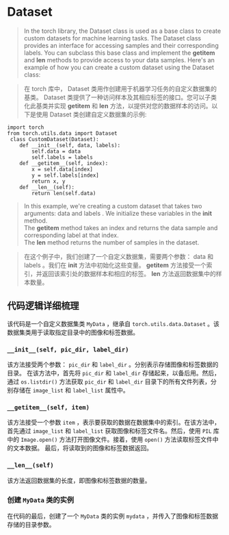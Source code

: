 # Dataset

>In the  torch  library, the  Dataset  class is used as a base class to create custom datasets for machine learning tasks. The  Dataset  class provides an interface for accessing samples and their corresponding labels. You can subclass this base class and implement the  __getitem__  and  __len__  methods to provide access to your data samples. 
Here's an example of how you can create a custom dataset using the  Dataset  class:

> 在  torch  库中， Dataset  类用作创建用于机器学习任务的自定义数据集的基类。 Dataset  类提供了一种访问样本及其相应标签的接口。您可以子类化此基类并实现  __getitem__  和  __len__  方法，以提供对您的数据样本的访问。以下是使用  Dataset  类创建自定义数据集的示例:


    import torch
    from torch.utils.data import Dataset
     class CustomDataset(Dataset):
        def __init__(self, data, labels):
            self.data = data
            self.labels = labels
        def __getitem__(self, index):
            x = self.data[index]
            y = self.labels[index]
            return x, y
        def __len__(self):
            return len(self.data)
            
> In this example, we're creating a custom dataset that takes two arguments:  data  and  labels . We initialize these variables in the  __init__  method.  
>The  __getitem__  method takes an index and returns the data sample and corresponding label at that index.  
>The  __len__  method returns the number of samples in the dataset. 

> 在这个例子中，我们创建了一个自定义数据集，需要两个参数： data  和  labels 。我们在  __init__  方法中初始化这些变量。 __getitem__  方法接受一个索引，并返回该索引处的数据样本和相应的标签。 __len__  方法返回数据集中的样本数量。

## 代码逻辑详细梳理
 该代码是一个自定义数据集类  `MyData` ，继承自  `torch.utils.data.Dataset` 。该数据集类用于读取指定目录中的图像和标签数据。
 ###  `__init__(self, pic_dir, label_dir)` 
 该方法接受两个参数： `pic_dir` 和 `label_dir` 。分别表示存储图像和标签数据的目录。
 在该方法中，首先将  `pic_dir`  和  `label_dir`  存储起来，以备后用。然后，通过  `os.listdir()`  方法获取  `pic_dir`  和  `label_dir`  目录下的所有文件列表，分别存储在  `image_list`  和  `label_list`  属性中。
 ###  `__getitem__(self, item)` 
 该方法接受一个参数  `item` ，表示要获取的数据在数据集中的索引。在该方法中，首先通过  `image_list`  和  `label_list`  获取图像和标签文件名。然后，使用  `PIL`  库中的  `Image.open()`  方法打开图像文件。接着，使用  `open()`  方法读取标签文件中的文本数据。
 最后，将读取到的图像和标签数据返回。
 ###  `__len__(self)` 
 该方法返回数据集的长度，即图像和标签数据的数量。
 ### 创建  `MyData`  类的实例
 在代码的最后，创建了一个  `MyData`  类的实例  `mydata` ，并传入了图像和标签数据存储的目录参数。